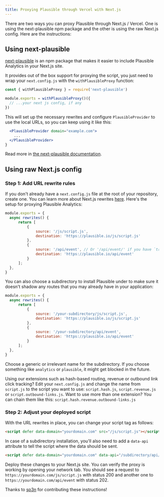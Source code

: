 ```yaml
---
title: Proxying Plausible through Vercel with Next.js
---
```


There are two ways you can proxy Plausible through Next.js / Vercel. One is using the next-plausible npm package and the other is using the raw Next.js config. Here are the instructions:

## Using next-plausible

[next-plausible](https://github.com/4lejandrito/next-plausible) is an npm package that makes it easier to include Plausible Analytics in your Next.js site.

It provides out of the box support for proxying the script, you just need to wrap your `next.config.js` with the `withPlausibleProxy` function:

```js
const { withPlausibleProxy } = require('next-plausible')

module.exports = withPlausibleProxy()({
  // ...your next js config, if any
})
```

This will set up the necessary rewrites and configure `PlausibleProvider` to use the local URLs, so you can keep using it like this:

```jsx
  <PlausibleProvider domain="example.com">
    ...
  </PlausibleProvider>
}
```

Read more in [the next-plausible documentation](https://github.com/4lejandrito/next-plausible#proxy-the-analytics-script).

## Using raw Next.js config

### Step 1: Add URL rewrite rules

If you don't already have a `next.config.js` file at the root of your repository, create one. You can learn
more about Next.js rewrites [here](https://nextjs.org/docs/api-reference/next.config.js/rewrites). Here's
the setup for proxying Plausible Analytics:

```js title="next.config.js"
module.exports = {
  async rewrites() {
      return [
          {
              source: '/js/script.js',
              destination: 'https://plausible.io/js/script.js'
          },
          {
              source: '/api/event', // Or '/api/event/' if you have `trailingSlash: true` in this config
              destination: 'https://plausible.io/api/event'
          }
      ];
  },
}
```

You can also choose a subdirectory to install Plausible under to make sure it doesn't shadow any routes
that you may already have in your application:

```js title="next.config.js"
module.exports = {
  async rewrites() {
      return [
          {
              source: '/your-subdirectory/js/script.js',
              destination: 'https://plausible.io/js/script.js'
          },
          {
              source: '/your-subdirectory/api/event',
              destination: 'https://plausible.io/api/event'
          }
      ];
  },
}
```

Choose a generic or irrelevant name for the subdirectory. If you choose something like `analytics` or `plausible`,
it might get blocked in the future.

Using our extensions such as hash-based routing, revenue or outbound link click tracking? Edit your `next.config.js` and change the name from `script.js` to the script you want to use: `script.hash.js`, `script.revenue.js` or `script.outbound-links.js`. Want to use more than one extension? You can chain them like this: `script.hash.revenue.outbound-links.js`

### Step 2: Adjust your deployed script

With the URL rewrites in place, you can change your script tag as follows:

```html
<script defer data-domain="yourdomain.com" src="/js/script.js"></script>
```

In case of a subdirectory installation, you'll also need to add a `data-api` attribute to tell the script where
the data should be sent.

```html
<script defer data-domain="yourdomain.com" data-api="/subdirectory/api/event" src="/subdirectory/js/script.js"></script>
```


Deploy these changes to your Next.js site. You can verify the proxy is working by opening your network tab. You should see a request to
`https://yourdomain.com/js/script.js` with status 200 and another one to `https://yourdomain.com/api/event` with status 202.

Thanks to [sp3n](https://github.com/sp3n) for contributing these instructions!
